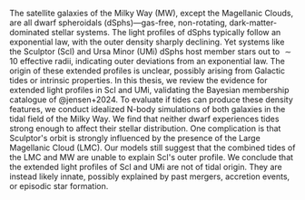 The satellite galaxies of the Milky Way (MW), except the Magellanic Clouds, are all dwarf spheroidals (dSphs)—gas-free, non-rotating, dark-matter-dominated stellar systems. The light profiles of dSphs typically follow an exponential law, with the outer density sharply declining. Yet systems like the Sculptor (Scl) and Ursa Minor (UMi) dSphs host member stars out to  $\sim10$ effective radii, indicating outer deviations from an exponential law. The origin of these extended profiles is unclear, possibly arising from Galactic tides or intrinsic properties. In this thesis, we review the evidence for extended light profiles in Scl and UMi, validating the Bayesian membership catalogue of @jensen+2024. To evaluate if tides can produce these density features, we conduct idealized N-body simulations of both galaxies in the tidal field of the Milky Way. We find that neither dwarf experiences tides strong enough to affect their stellar distribution. One complication is that Sculptor's orbit is strongly influenced by the presence of the Large Magellanic Cloud (LMC). Our models still suggest that the combined tides of the LMC and MW are unable to explain Scl's outer profile. We conclude that the extended light profiles of Scl and UMi are not of tidal origin. They are instead likely innate, possibly explained by past mergers, accretion events, or episodic star formation.